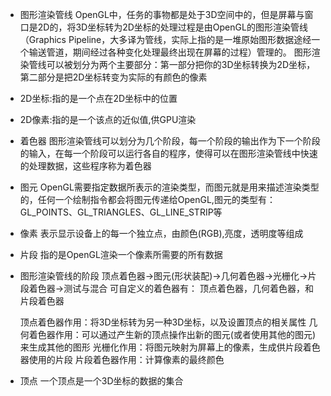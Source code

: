 + 图形渲染管线
   OpenGL中，任务的事物都是处于3D空间中的，但是屏幕与窗口是2D的，将3D坐标转为2D坐标的处理过程是由OpenGL的图形渲染管线（Graphics Pipeline，大多译为管线，实际上指的是一堆原始图形数据途经一个输送管道，期间经过各种变化处理最终出现在屏幕的过程）管理的。
   图形渲染管线可以被划分为两个主要部分：第一部分把你的3D坐标转换为2D坐标，第二部分是把2D坐标转变为实际的有颜色的像素
+ 2D坐标:指的是一个点在2D坐标中的位置
+ 2D像素:指的是一个该点的近似值,供GPU渲染

+ 着色器
  图形渲染管线可以划分为几个阶段，每一个阶段的输出作为下一个阶段的输入，在每一个阶段可以运行各自的程序，使得可以在图形渲染管线中快速的处理数据，这些程序称为着色器

+ 图元
  OpenGL需要指定数据所表示的渲染类型，而图元就是用来描述渲染类型的，任何一个绘制指令都会将图元传递给OpenGL,图元的类型有：GL_POINTS、GL_TRIANGLES、GL_LINE_STRIP等

+ 像素
  表示显示设备上的每一个独立点，由颜色(RGB),亮度，透明度等组成
+ 片段
  指的是OpenGL渲染一个像素所需要的所有数据

+ 图形渲染管线的阶段
  顶点着色器->图元(形状装配)->几何着色器->光栅化->片段着色器->测试与混合
  可自定义的着色器有： 顶点着色器，几何着色器，和片段着色器

  顶点着色器作用：将3D坐标转为另一种3D坐标，以及设置顶点的相关属性
  几何着色器作用：可以通过产生新的顶点操作出新的图元(或者使用其他的图元)来生成其他的图形
  光栅化作用：将图元映射为屏幕上的像素，生成供片段着色器使用的片段
  片段着色器作用：计算像素的最终颜色


+ 顶点
    一个顶点是一个3D坐标的数据的集合 

